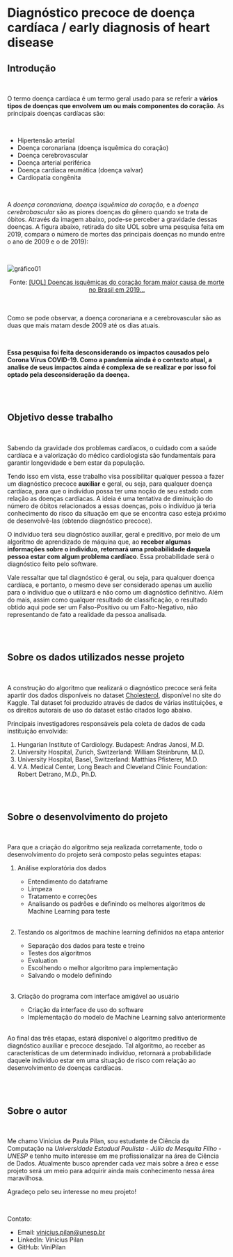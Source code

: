 # Diagnóstico precoce de doença cardíaca / early diagnosis of heart disease

## Introdução

<br/>

O termo doença cardíaca é um termo geral usado para se referir a **vários tipos de doenças que envolvem um ou mais componentes do coração**. As principais doenças cardíacas são: 

<br/>


<ul>
<li>Hipertensão arterial</li>
<li>Doença coronariana (doença isquêmica do coração)</li>
<li>Doença cerebrovascular</li>
<li>Doença arterial periférica</li>
<li>Doença cardíaca reumática (doença valvar)</li>
<li>Cardiopatia congênita</li>
</ul>

<br/>

A *doença coronariana, doença isquêmica do coração*, e a *doença cerebrobascular* são as piores doenças do gênero quando se trata de óbitos. Através da imagem abaixo, pode-se perceber a gravidade dessas doenças. A figura abaixo, retirada do site UOL sobre uma pesquisa feita em 2019, compara o número de mortes das principais doenças no mundo entre o ano de 2009 e o de 2019):

<br/>

![gráfico01](Imagens/gráfico01.png)

<center> Fonte: <a href="https://www.uol.com.br/vivabem/noticias/redacao/2020/10/16/isquemia-cardiaca-foi-a-doenca-que-mais-matou-no-brasil-em-2019-diz-estudo.htm">[UOL] Doenças isquêmicas do coração foram maior causa de morte no Brasil em 2019...</a></center>

<br/>
<br/>

Como se pode observar, a doença coronariana e a cerebrovascular são as duas que mais matam desde 2009 até os dias atuais.

<br/>

**Essa pesquisa foi feita desconsiderando os impactos causados pelo Corona Vírus COVID-19. Como a pandemia ainda é o contexto atual, a analise de seus impactos ainda é complexa de se realizar e por isso foi optado pela desconsideração da doença.**

<br/>
<br/>

## Objetivo desse trabalho

<br/>

Sabendo da gravidade dos problemas cardíacos, o cuidado com a saúde cardíaca e a valorização do médico cardiologista são fundamentais para garantir longevidade e bem estar da população. 

Tendo isso em vista, esse trabalho visa possibilitar qualquer pessoa a fazer um diagnóstico precoce **auxiliar** e geral, ou seja, para qualquer doença cardíaca, para que o indivíduo possa ter uma noção de seu estado com relação as doenças cardíacas. A ideia é uma tentativa de diminuição do número de óbitos relacionados a essas doenças, pois o indivíduo já teria conhecimento do risco da situação em que se encontra caso esteja próximo de desenvolvê-las (obtendo diagnóstico precoce). 

O indivíduo terá seu diagnóstico auxiliar, geral e preditivo, por meio de um algoritmo de aprendizado de máquina que, ao **receber algumas informações sobre o indivíduo**, **retornará uma probabilidade daquela pessoa estar com algum problema cardíaco**. Essa probabilidade será o diagnóstico feito pelo software.

Vale ressaltar que tal diagnóstico é geral, ou seja, para qualquer doença cardíaca, e portanto, o mesmo deve ser considerado apenas um auxílio para o indivíduo que o utilizará e não como um diagnóstico definitivo. Além do mais, assim como qualquer resultado de classificação, o resultado obtido aqui pode ser um Falso-Positivo ou um Falto-Negativo, não representando de fato a realidade da pessoa analisada.

<br/>
<br/>

## Sobre os dados utilizados nesse projeto

<br/>

A construção do algoritmo que realizará o diagnóstico precoce será feita apartir dos dados disponíveis no dataset [Cholesterol](https://www.kaggle.com/mathurinache/cholesterol), disponível no site do Kaggle. Tal dataset foi produzido através de dados de várias instituições, e os direitos autorais de uso do dataset estão citados logo abaixo.

Principais investigadores responsáveis pela coleta de dados de cada instituição envolvida:

1. Hungarian Institute of Cardiology. Budapest: Andras Janosi, M.D.
2. University Hospital, Zurich, Switzerland: William Steinbrunn, M.D.
3. University Hospital, Basel, Switzerland: Matthias Pfisterer, M.D.
4. V.A. Medical Center, Long Beach and Cleveland Clinic Foundation:
   Robert Detrano, M.D., Ph.D.

<br/>
<br/>

## Sobre o desenvolvimento do projeto

<br/>

Para que a criação do algoritmo seja realizada corretamente, todo o desenvolvimento do projeto será composto pelas seguintes etapas:
1. Análise exploratória dos dados
    - Entendimento do dataframe
    - Limpeza
    - Tratamento e correções
    - Analisando os padrões e definindo os melhores algoritmos de Machine Learning para teste
    
    <br/>
    
2. Testando os algoritmos de machine learning definidos na etapa anterior
    - Separação dos dados para teste e treino
    - Testes dos algoritmos
    - Evaluation
    - Escolhendo o melhor algoritmo para implementação
    - Salvando o modelo definindo
    
    <br/>

3. Criação do programa com interface amigável ao usuário
    - Criação da interface de uso do software
    - Implementação do modelo de Machine Learning salvo anteriormente 
    
    <br/>

Ao final das três etapas, estará disponível o algoritmo preditivo de diagnóstico auxiliar e precoce desejado. Tal algoritmo, ao receber as características de um determinado indivíduo, retornará a probabilidade daquele indivíduo estar em uma situação de risco com relação ao desenvolvimento de doenças cardíacas.

<br/>
<br/>

## Sobre o autor

<br/>

Me chamo Vinícius de Paula Pilan, sou estudante de Ciência da Computação na *Universidade Estadual Paulista - Júlio de Mesquita Filho - UNESP* e tenho muito interesse em me profissionalizar na área de Ciência de Dados. Atualmente busco aprender cada vez mais sobre a área e esse projeto será um meio para adquirir ainda mais conhecimento nessa área maravilhosa.

Agradeço pelo seu interesse no meu projeto!

<br/>

Contato:
- Email: vinicius.pilan@unesp.br
- LinkedIn: Vinícius Pilan
- GitHub: ViniPilan
